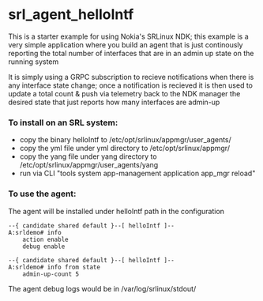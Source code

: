 # srl_agent_helloIntf

This is a starter example for using Nokia's SRLinux NDK; this example is a very simple application where you build an agent that is just continously reporting the total number of interfaces that are in an admin up state on the running system

It is simply using a GRPC subscription to recieve notifications when there is any interface state change; once a notification is recieved it is then used to update a total count & push via telemetry back to the NDK manager the desired state that just reports how many interfaces are admin-up 

### To install on an SRL system:

* copy the binary helloIntf to /etc/opt/srlinux/appmgr/user_agents/
* copy the yml file under yml directory to /etc/opt/srlinux/appmgr/
* copy the yang file under yang directory to /etc/opt/srlinux/appmgr/user_agents/yang
* run via CLI "tools system app-management application app_mgr reload"

### To use the agent:

The agent will be installed under helloIntf path in the configuration

```
--{ candidate shared default }--[ helloIntf ]--
A:srldemo# info
    action enable
    debug enable
```

```
--{ candidate shared default }--[ helloIntf ]--
A:srldemo# info from state
    admin-up-count 5
```    
The agent debug logs would be in /var/log/srlinux/stdout/



